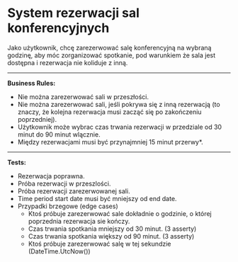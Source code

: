 ﻿# System rezerwacji sal konferencyjnych

Jako użytkownik, chcę zarezerwować salę konferencyjną na wybraną godzinę, aby móc zorganizować spotkanie, pod warunkiem że sala jest dostępna i rezerwacja nie koliduje z inną.

---
**Business Rules:**

- Nie można zarezerwować sali w przeszłości.
- Nie można zarezerwować sali, jeśli pokrywa się z inną rezerwacją (to znaczy, że kolejna rezerwacja musi zacząć się po zakończeniu poprzedniej).
- Użytkownik może wybrac czas trwania rezerwacji w przedziale od 30 minut do 90 minut wlącznie.
- Między rezerwacjami musi być przynajmniej 15 minut przerwy*.

---
**Tests:**

- Rezerwacja poprawna.
- Próba rezerwacji w przeszlości.
- Próba rezerwacji zarezerwowanej sali.
- Time period start date musi być mniejszy od end date.
- Przypadki brzegowe (edge cases)
  - Ktoś próbuje zarezerwować sale dokładnie o godzinie, o której poprzednia rezerwacja sie kończy.
  - Czas trwania spotkania mniejszy od 30 minut. (3 asserty)
  - Czas trwania spotkania większy od 90 minut. (3 asserty)
  - Ktoś próbuje zarezerwować salę w tej sekundzie (DateTime.UtcNow())